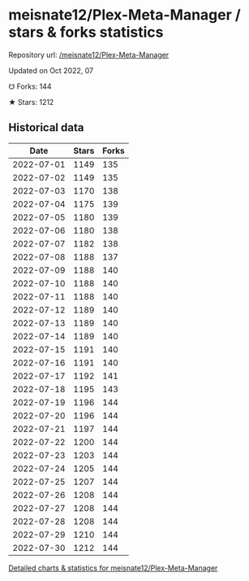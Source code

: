 # meisnate12/Plex-Meta-Manager / stars & forks statistics

Repository url: [/meisnate12/Plex-Meta-Manager](https://github.com/meisnate12/Plex-Meta-Manager)

Updated on Oct 2022, 07

☋ Forks: 144

★ Stars: 1212

## Historical data
| Date | Stars | Forks |
|------|-------|-------|
| 2022-07-01 | 1149 | 135 | 
| 2022-07-02 | 1149 | 135 | 
| 2022-07-03 | 1170 | 138 | 
| 2022-07-04 | 1175 | 139 | 
| 2022-07-05 | 1180 | 139 | 
| 2022-07-06 | 1180 | 138 | 
| 2022-07-07 | 1182 | 138 | 
| 2022-07-08 | 1188 | 137 | 
| 2022-07-09 | 1188 | 140 | 
| 2022-07-10 | 1188 | 140 | 
| 2022-07-11 | 1188 | 140 | 
| 2022-07-12 | 1189 | 140 | 
| 2022-07-13 | 1189 | 140 | 
| 2022-07-14 | 1189 | 140 | 
| 2022-07-15 | 1191 | 140 | 
| 2022-07-16 | 1191 | 140 | 
| 2022-07-17 | 1192 | 141 | 
| 2022-07-18 | 1195 | 143 | 
| 2022-07-19 | 1196 | 144 | 
| 2022-07-20 | 1196 | 144 | 
| 2022-07-21 | 1197 | 144 | 
| 2022-07-22 | 1200 | 144 | 
| 2022-07-23 | 1203 | 144 | 
| 2022-07-24 | 1205 | 144 | 
| 2022-07-25 | 1207 | 144 | 
| 2022-07-26 | 1208 | 144 | 
| 2022-07-27 | 1208 | 144 | 
| 2022-07-28 | 1208 | 144 | 
| 2022-07-29 | 1210 | 144 | 
| 2022-07-30 | 1212 | 144 | 


[Detailed charts & statistics for meisnate12/Plex-Meta-Manager](https://reviewgithub.com/rep/meisnate12/Plex-Meta-Manager)
